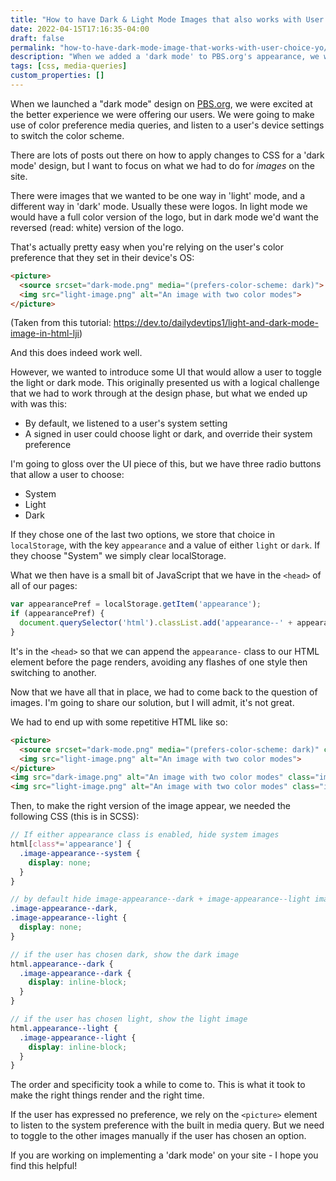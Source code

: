 ```yaml
---
title: "How to have Dark & Light Mode Images that also works with User Choice"
date: 2022-04-15T17:16:35-04:00
draft: false
permalink: "how-to-have-dark-mode-image-that-works-with-user-choice-yo/"
description: "When we added a 'dark mode' to PBS.org's appearance, we wanted to allow users to have a choice to turn it on. That introduces some complexities that you need to account for."
tags: [css, media-queries]
custom_properties: []
---
```


When we launched a "dark mode" design on [PBS.org](https://www.pbs.org), we were excited at the better experience we were offering our users. We were going to make use of color preference media queries, and listen to a user's device settings to switch the color scheme.

There are lots of posts out there on how to apply changes to CSS for a 'dark mode' design, but I want to focus on what we had to do for _images_ on the site.

There were images that we wanted to be one way in 'light' mode, and a different way in 'dark' mode. Usually these were logos. In light mode we would have a full color version of the logo, but in dark mode we'd want the reversed (read: white) version of the logo.

That's actually pretty easy when you're relying on the user's color preference that they set in their device's OS:

```html
<picture>
  <source srcset="dark-mode.png" media="(prefers-color-scheme: dark)">
  <img src="light-image.png" alt="An image with two color modes">
</picture>
```
(Taken from this tutorial: https://dev.to/dailydevtips1/light-and-dark-mode-image-in-html-lji)

And this does indeed work well.

However, we wanted to introduce some UI that would allow a user to toggle the light or dark mode. This originally presented us with a logical challenge that we had to work through at the design phase, but what we ended up with was this:

- By default, we listened to a user's system setting
- A signed in user could choose light or dark, and override their system preference

I'm going to gloss over the UI piece of this, but we have three radio buttons that allow a user to choose:

- System
- Light
- Dark

If they chose one of the last two options, we store that choice in `localStorage`, with the key `appearance` and a value of either `light` or `dark`. If they choose "System" we simply clear localStorage.

What we then have is a small bit of JavaScript that we have in the `<head>` of all of our pages:

```javascript
var appearancePref = localStorage.getItem('appearance');
if (appearancePref) {
  document.querySelector('html').classList.add('appearance--' + appearancePref);
}
```

It's in the `<head>` so that we can append the `appearance-` class to our HTML element before the page renders, avoiding any flashes of one style then switching to another.

Now that we have all that in place, we had to come back to the question of images. I'm going to share our solution, but I will admit, it's not great.

We had to end up with some repetitive HTML like so:

```html
<picture>
  <source srcset="dark-mode.png" media="(prefers-color-scheme: dark)" class="image-appearance--system">
  <img src="light-image.png" alt="An image with two color modes">
</picture>
<img src="dark-image.png" alt="An image with two color modes" class="image-appearance--dark">
<img src="light-image.png" alt="An image with two color modes" class="image-appearance--light">
```

Then, to make the right version of the image appear, we needed the following CSS (this is in SCSS):

```scss
// If either appearance class is enabled, hide system images
html[class*='appearance'] {
  .image-appearance--system {
    display: none;
  }
}

// by default hide image-appearance--dark + image-appearance--light images
.image-appearance--dark,
.image-appearance--light {
  display: none;
}

// if the user has chosen dark, show the dark image
html.appearance--dark {
  .image-appearance--dark {
    display: inline-block;
  }
}

// if the user has chosen light, show the light image
html.appearance--light {
  .image-appearance--light {
    display: inline-block;
  }
}
```

The order and specificity took a while to come to. This is what it took to make the right things render and the right time.

If the user has expressed no preference, we rely on the `<picture>` element to listen to the system preference with the built in media query. But we need to toggle to the other images manually if the user has chosen an option.

If you are working on implementing a 'dark mode' on your site - I hope you find this helpful!
